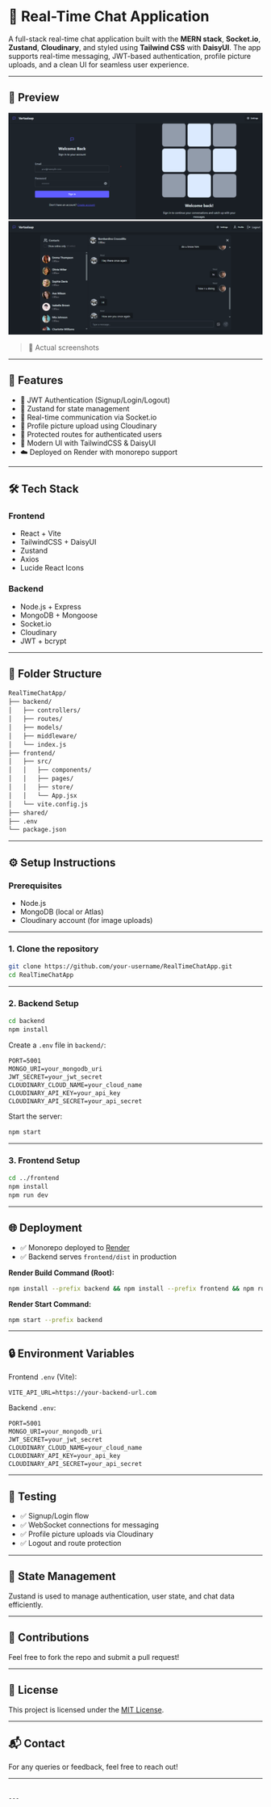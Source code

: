
# 💬 Real-Time Chat Application

A full-stack real-time chat application built with the **MERN stack**, **Socket.io**, **Zustand**, **Cloudinary**, and styled using **Tailwind CSS** with **DaisyUI**. The app supports real-time messaging, JWT-based authentication, profile picture uploads, and a clean UI for seamless user experience.

---

## 📸 Preview

![Login Page](./Login.png)
![Chat Interface](./chatinterface.png)

> 📁 Actual screenshots 

---

## 🚀 Features

- 🔐 JWT Authentication (Signup/Login/Logout)
- 🧠 Zustand for state management
- 💬 Real-time communication via Socket.io
- 📸 Profile picture upload using Cloudinary
- 🧭 Protected routes for authenticated users
- 🎨 Modern UI with TailwindCSS & DaisyUI
- ☁️ Deployed on Render with monorepo support

---

## 🛠️ Tech Stack

### Frontend
- React + Vite
- TailwindCSS + DaisyUI
- Zustand
- Axios
- Lucide React Icons

### Backend
- Node.js + Express
- MongoDB + Mongoose
- Socket.io
- Cloudinary
- JWT + bcrypt

---

## 📁 Folder Structure

```bash
RealTimeChatApp/
├── backend/
│   ├── controllers/
│   ├── routes/
│   ├── models/
│   ├── middleware/
│   └── index.js
├── frontend/
│   ├── src/
│   │   ├── components/
│   │   ├── pages/
│   │   ├── store/
│   │   └── App.jsx
│   └── vite.config.js
├── shared/
├── .env
└── package.json
```

---

## ⚙️ Setup Instructions

### Prerequisites

- Node.js
- MongoDB (local or Atlas)
- Cloudinary account (for image uploads)

---

### 1. Clone the repository

```bash
git clone https://github.com/your-username/RealTimeChatApp.git
cd RealTimeChatApp
```

---

### 2. Backend Setup

```bash
cd backend
npm install
```

Create a `.env` file in `backend/`:

```env
PORT=5001
MONGO_URI=your_mongodb_uri
JWT_SECRET=your_jwt_secret
CLOUDINARY_CLOUD_NAME=your_cloud_name
CLOUDINARY_API_KEY=your_api_key
CLOUDINARY_API_SECRET=your_api_secret
```

Start the server:

```bash
npm start
```

---

### 3. Frontend Setup

```bash
cd ../frontend
npm install
npm run dev
```

---

## 🌐 Deployment

- ✅ Monorepo deployed to [Render](https://render.com/)
- ✅ Backend serves `frontend/dist` in production

**Render Build Command (Root):**

```bash
npm install --prefix backend && npm install --prefix frontend && npm run build --prefix frontend
```

**Render Start Command:**

```bash
npm start --prefix backend
```

---

## 🔒 Environment Variables

Frontend `.env` (Vite):

```env
VITE_API_URL=https://your-backend-url.com
```

Backend `.env`:

```env
PORT=5001
MONGO_URI=your_mongodb_uri
JWT_SECRET=your_jwt_secret
CLOUDINARY_CLOUD_NAME=your_cloud_name
CLOUDINARY_API_KEY=your_api_key
CLOUDINARY_API_SECRET=your_api_secret
```

---

## 🧪 Testing

- ✅ Signup/Login flow
- ✅ WebSocket connections for messaging
- ✅ Profile picture uploads via Cloudinary
- ✅ Logout and route protection

---

## 🧠 State Management

Zustand is used to manage authentication, user state, and chat data efficiently.

---

## 🤝 Contributions

Feel free to fork the repo and submit a pull request!

---

## 📄 License

This project is licensed under the [MIT License](LICENSE).

---

## 📬 Contact

For any queries or feedback, feel free to reach out!

---

```

---

